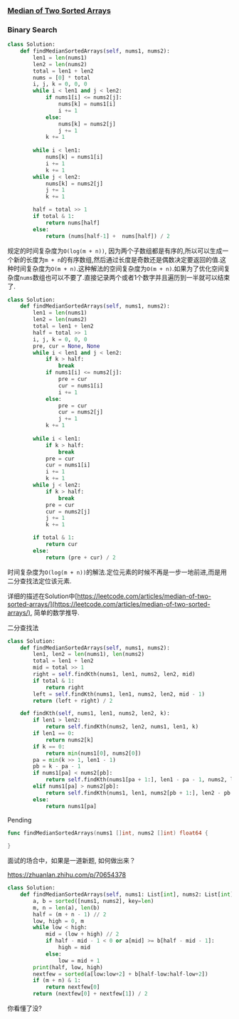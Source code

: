 ### [Median of Two Sorted Arrays](https://leetcode.com/problems/median-of-two-sorted-arrays/)

### Binary Search

```Python
class Solution:
    def findMedianSortedArrays(self, nums1, nums2):
        len1 = len(nums1)
        len2 = len(nums2)
        total = len1 + len2
        nums = [0] * total
        i, j, k = 0, 0, 0
        while i < len1 and j < len2:
            if nums1[i] <= nums2[j]:
                nums[k] = nums1[i]
                i += 1
            else:
                nums[k] = nums2[j]
                j += 1
            k += 1
        
        while i < len1:
            nums[k] = nums1[i]
            i += 1
            k += 1
        while j < len2:
            nums[k] = nums2[j]
            j += 1
            k += 1

        half = total >> 1
        if total & 1:
            return nums[half]
        else:
            return (nums[half-1] +  nums[half]) / 2

```

规定的时间复杂度为```O(log(m + n))```, 因为两个子数组都是有序的,所以可以生成一个新的长度为```m + n```的有序数组,然后通过长度是奇数还是偶数决定要返回的值.这种时间复杂度为```O(m + n)```.这种解法的空间复杂度为```O(m + n)```.如果为了优化空间复杂度```nums```数组也可以不要了.直接记录两个或者1个数字并且遍历到一半就可以结束了.


```Python
class Solution:
    def findMedianSortedArrays(self, nums1, nums2):
        len1 = len(nums1)
        len2 = len(nums2)
        total = len1 + len2
        half = total >> 1
        i, j, k = 0, 0, 0
        pre, cur = None, None
        while i < len1 and j < len2:
            if k > half:
                break
            if nums1[i] <= nums2[j]:
                pre = cur
                cur = nums1[i]
                i += 1
            else:
                pre = cur
                cur = nums2[j]
                j += 1
            k += 1
        
        while i < len1:
            if k > half:
                break
            pre = cur
            cur = nums1[i]
            i += 1
            k += 1
        while j < len2:
            if k > half:
                break
            pre = cur
            cur = nums2[j]
            j += 1
            k += 1

        if total & 1:
            return cur
        else:
            return (pre + cur) / 2

```

时间复杂度为```O(log(m + n))```的解法.定位元素的时候不再是一步一地前进,而是用二分查找法定位该元素.

详细的描述在Solution中[https://leetcode.com/articles/median-of-two-sorted-arrays/](https://leetcode.com/articles/median-of-two-sorted-arrays/), 简单的数学推导.

二分查找法

```Python
class Solution:
    def findMedianSortedArrays(self, nums1, nums2):
        len1, len2 = len(nums1), len(nums2)
        total = len1 + len2
        mid = total >> 1
        right = self.findKth(nums1, len1, nums2, len2, mid)
        if total & 1:
            return right
        left = self.findKth(nums1, len1, nums2, len2, mid - 1)
        return (left + right) / 2

    def findKth(self, nums1, len1, nums2, len2, k):
        if len1 > len2:
            return self.findKth(nums2, len2, nums1, len1, k)
        if len1 == 0:
            return nums2[k]
        if k == 0:
            return min(nums1[0], nums2[0])
        pa = min(k >> 1, len1 - 1)
        pb = k - pa - 1
        if nums1[pa] < nums2[pb]:
            return self.findKth(nums1[pa + 1:], len1 - pa - 1, nums2, len2, k - pa - 1)
        elif nums1[pa] > nums2[pb]:
            return self.findKth(nums1, len1, nums2[pb + 1:], len2 - pb - 1, k - pb - 1)
        else:
            return nums1[pa]
```

Pending



```Go
func findMedianSortedArrays(nums1 []int, nums2 []int) float64 {
    
}
```

面试的场合中，如果是一道新题, 如何做出来？

https://zhuanlan.zhihu.com/p/70654378


```Python
class Solution:
    def findMedianSortedArrays(self, nums1: List[int], nums2: List[int]) -> float:
        a, b = sorted([nums1, nums2], key=len)
        m, n = len(a), len(b)
        half = (m + n - 1) // 2
        low, high = 0, m
        while low < high:
            mid = (low + high) // 2
            if half - mid - 1 < 0 or a[mid] >= b[half - mid - 1]:
                high = mid
            else:
                low = mid + 1
        print(half, low, high)
        nextfew = sorted(a[low:low+2] + b[half-low:half-low+2])
        if (m + n) & 1:
            return nextfew[0]
        return (nextfew[0] + nextfew[1]) / 2

```
你看懂了没?